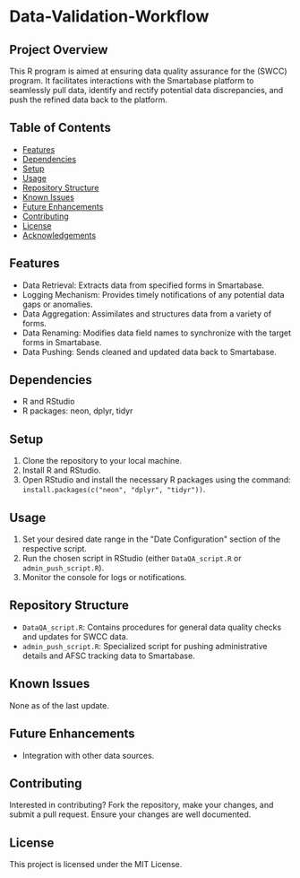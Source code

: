# Data-Validation-Workflow

## Project Overview
This R program is aimed at ensuring data quality assurance for the (SWCC) program. It facilitates interactions with the Smartabase platform to seamlessly pull data, identify and rectify potential data discrepancies, and push the refined data back to the platform.

## Table of Contents
- [Features](#features)
- [Dependencies](#dependencies)
- [Setup](#setup)
- [Usage](#usage)
- [Repository Structure](#repository-structure)
- [Known Issues](#known-issues)
- [Future Enhancements](#future-enhancements)
- [Contributing](#contributing)
- [License](#license)
- [Acknowledgements](#acknowledgements)

## Features
- Data Retrieval: Extracts data from specified forms in Smartabase.
- Logging Mechanism: Provides timely notifications of any potential data gaps or anomalies.
- Data Aggregation: Assimilates and structures data from a variety of forms.
- Data Renaming: Modifies data field names to synchronize with the target forms in Smartabase.
- Data Pushing: Sends cleaned and updated data back to Smartabase.

## Dependencies
- R and RStudio
- R packages: neon, dplyr, tidyr

## Setup
1. Clone the repository to your local machine.
2. Install R and RStudio.
3. Open RStudio and install the necessary R packages using the command: `install.packages(c("neon", "dplyr", "tidyr"))`.

## Usage
1. Set your desired date range in the "Date Configuration" section of the respective script.
2. Run the chosen script in RStudio (either `DataQA_script.R` or `admin_push_script.R`).
3. Monitor the console for logs or notifications.

## Repository Structure
- `DataQA_script.R`: Contains procedures for general data quality checks and updates for SWCC data.
- `admin_push_script.R`: Specialized script for pushing administrative details and AFSC tracking data to Smartabase.

## Known Issues
None as of the last update. 

## Future Enhancements
- Integration with other data sources.

## Contributing
Interested in contributing? Fork the repository, make your changes, and submit a pull request. Ensure your changes are well documented.

## License
This project is licensed under the MIT License.

